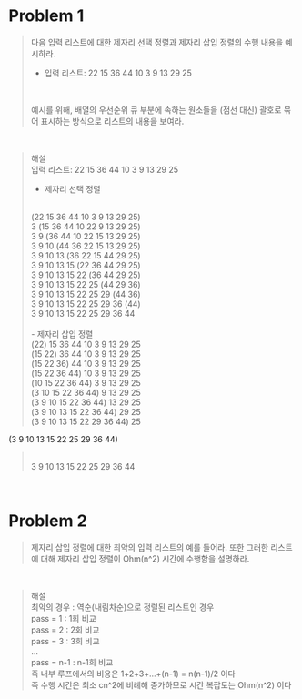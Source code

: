 # Problem 1

> 다음 입력 리스트에 대한 제자리 선택 정렬과 제자리 삽입 정렬의 수행 내용을 예시하라.
> - 입력 리스트: 22 15 36 44 10 3 9 13 29 25
> <br>
> 
> 예시를 위해, 배열의 우선순위 큐 부분에 속하는 원소들을 (점선 대신) 괄호로 묶어 표시하는 방식으로 리스트의 내용을 보여라.

<br>

> 해설
> <br>
> 입력 리스트: 22 15 36 44 10 3 9 13 29 25
> <br>
> - 제자리 선택 정렬
> <br>
> (22 15 36 44 10 3 9 13 29 25)
> <br>
> 3 (15 36 44 10 22 9 13 29 25)
> <br>
> 3 9 (36 44 10 22 15 13 29 25)
> <br>
> 3 9 10 (44 36 22 15 13 29 25)
> <br>
> 3 9 10 13 (36 22 15 44 29 25)
> <br>
> 3 9 10 13 15 (22 36 44 29 25)
> <br>
> 3 9 10 13 15 22 (36 44 29 25)
> <br>
> 3 9 10 13 15 22 25 (44 29 36)
> <br>
> 3 9 10 13 15 22 25 29 (44 36)
> <br>
> 3 9 10 13 15 22 25 29 36 (44)
> <br>
> 3 9 10 13 15 22 25 29 36 44
> <br>
> <br>
> - 제자리 삽입 정렬
> <br>
> (22) 15 36 44 10 3 9 13 29 25
> <br>
> (15 22) 36 44 10 3 9 13 29 25
> <br>
> (15 22 36) 44 10 3 9 13 29 25
> <br>
> (15 22 36 44) 10 3 9 13 29 25
> <br>
> (10 15 22 36 44) 3 9 13 29 25
> <br>
> (3 10 15 22 36 44) 9 13 29 25
> <br>
> (3 9 10 15 22 36 44) 13 29 25
> <br>
> (3 9 10 13 15 22 36 44) 29 25
> <br>
> (3 9 10 13 15 22 29 36 44) 25
> <br>
 (3 9 10 13 15 22 25 29 36 44)
> <br>
> 3 9 10 13 15 22 25 29 36 44


<br>

# Problem 2
> 제자리 삽입 정렬에 대한 최악의 입력 리스트의 예를 들어라. 또한 그러한 리스트에 대해 제자리 삽입 정렬이 Ohm(n^2) 시간에 수행함을 설명하라.

<br>

> 해설
> <br>
> 최악의 경우 : 역순(내림차순)으로 정렬된 리스트인 경우
> <br>
> pass = 1 : 1회 비교
> <br>
> pass = 2 : 2회 비교
> <br>
> pass = 3 : 3회 비교
> <br>
> ...
> <br>
> pass = n-1 : n-1회 비교
> <br>
> 즉 내부 루프에서의 비용은 1+2+3+...+(n-1) = n(n-1)/2 이다
> <br>
> 즉 수행 시간은 최소 cn^2에 비례해 증가하므로 시간 복잡도는 Ohm(n^2) 이다